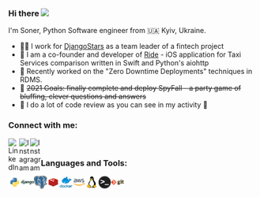 ### Hi there <img src="https://media.giphy.com/media/hvRJCLFzcasrR4ia7z/giphy.gif" width="25px"></a> 
I'm Soner, Python Software engineer from 🇺🇦 Kyiv, Ukraine. 

- 👨‍💼 I work for [DjangoStars](https://djangostars.com) as a team leader of a fintech project
- 🚕 I am a co-founder and developer of [Ride](https://ridein.app) - iOS application for Taxi Services comparison written in Swift and Python's aiohttp
- 🔭 Recently worked on the "Zero Downtime Deployments" techniques in RDMS.
- 🚀 ~~2021 Goals: finally complete and deploy SpyFall - a party game of bluffing, clever questions and answers~~
- 👀 I do a lot of code review as you can see in my activity 🤣

### Connect with me:

[<img align="left" alt="LinkedIn" width="22px" src="https://cdn.jsdelivr.net/npm/simple-icons@v3/icons/linkedin.svg" />][linkedin]
[<img align="left" alt="Instagram" width="22px" src="https://cdn.jsdelivr.net/npm/simple-icons@v3/icons/instagram.svg" />][instagram]
[<img align="left" alt="Instagram" width="22px" src="https://cdn.jsdelivr.net/npm/simple-icons@v3/icons/gmail.svg" />][gmail]

<br />

### Languages and Tools:
[<img align="left" alt="Python" width="26px" src="https://raw.githubusercontent.com/github/explore/80688e429a7d4ef2fca1e82350fe8e3517d3494d/topics/python/python.png" />][python]
[<img align="left" alt="Django" width="26px" src="https://raw.githubusercontent.com/github/explore/80688e429a7d4ef2fca1e82350fe8e3517d3494d/topics/django/django.png" />][django]
[<img align="left" alt="PostgreSQL" width="26px" src="https://raw.githubusercontent.com/github/explore/80688e429a7d4ef2fca1e82350fe8e3517d3494d/topics/postgresql/postgresql.png" />][postgresql]
[<img align="left" alt="Redis" width="26px" src="https://raw.githubusercontent.com/github/explore/80688e429a7d4ef2fca1e82350fe8e3517d3494d/topics/redis/redis.png" />][redis]
[<img align="left" alt="Docker" width="26px" src="https://raw.githubusercontent.com/github/explore/80688e429a7d4ef2fca1e82350fe8e3517d3494d/topics/docker/docker.png" />][docker]
[<img align="left" alt="AWS" width="26px" src="https://raw.githubusercontent.com/github/explore/80688e429a7d4ef2fca1e82350fe8e3517d3494d/topics/aws/aws.png" />][aws]
[<img align="left" alt="Linux" width="26px" src="https://raw.githubusercontent.com/github/explore/80688e429a7d4ef2fca1e82350fe8e3517d3494d/topics/linux/linux.png" />][linux]
[<img align="left" alt="Terminal" width="26px" src="https://raw.githubusercontent.com/github/explore/80688e429a7d4ef2fca1e82350fe8e3517d3494d/topics/terminal/terminal.png" />][terminal]
[<img align="left" alt="Git" width="26px" src="https://raw.githubusercontent.com/github/explore/80688e429a7d4ef2fca1e82350fe8e3517d3494d/topics/git/git.png" />][git]

[linkedin]: https://www.linkedin.com/in/soner-ayberk-030ab6b6
[instagram]: https://www.instagram.com/somer_byy/
[gmail]: mailto:soner.ayberk@gmail.com
[python]: https://www.python.org
[django]: https://www.djangoproject.com
[postgresql]: https://www.postgresql.org
[redis]: https://redis.io
[docker]: https://www.docker.com
[aws]: https://aws.amazon.com
[linux]: https://www.kernel.org
[terminal]: https://iterm2.com
[git]: https://git-scm.com
